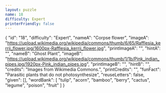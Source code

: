 ```yaml
---
layout: puzzle
name: 18
difficulty: Expert
printerFriendly: false
---
```

{
    "id": "18",
    "difficulty": "Expert",
    "nameA": "Corpse flower",
    "imageA": "https://upload.wikimedia.org/wikipedia/commons/thumb/6/65/Rafflesia_kerrii_flower.jpg/1600px-Rafflesia_kerrii_flower.jpg",
    "printImageA": "",
    "hintA": "",
    "nameB": "Ghost Plant",
    "imageB": "https://upload.wikimedia.org/wikipedia/commons/thumb/1/1b/Pink_indian_pipes.jpg/1920px-Pink_indian_pipes.jpg",
    "printImageB": "",
    "hintB": "",
    "credits": "Images from Wikimedia Commons.",
    "printCredits": "",
    "funFact": "Parasitic plants that do not photosynthesize",
    "reuseLetters": false,
    "given": [],
    "wordBank": [
        "tulip",
        "acorn",
        "bamboo",
        "berry",
        "cactus",
        "legume",
        "poison",
        "fruit"
    ]
}